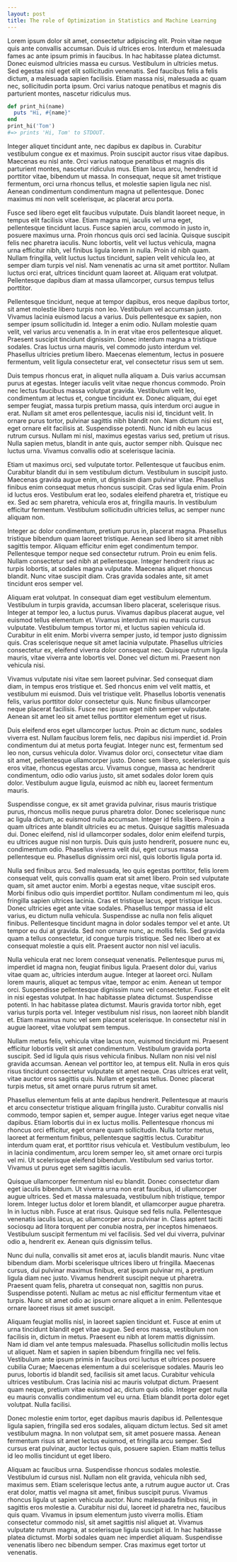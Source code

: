 ```yaml
---
layout: post
title: The role of Optimization in Statistics and Machine Learning
---
```


<script src="https://cdn.mathjax.org/mathjax/latest/MathJax.js?config=TeX-AMS-MML_HTMLorMML" type="text/javascript"></script>

Lorem ipsum dolor sit amet, consectetur adipiscing elit. Proin vitae neque quis ante convallis accumsan. Duis id ultrices eros. Interdum et malesuada fames ac ante ipsum primis in faucibus. In hac habitasse platea dictumst. Donec euismod ultricies massa eu cursus. Vestibulum in ultricies metus. Sed egestas nisl eget elit sollicitudin venenatis. Sed faucibus felis a felis dictum, a malesuada sapien facilisis. Etiam massa nisi, malesuada ac quam nec, sollicitudin porta ipsum. Orci varius natoque penatibus et magnis dis parturient montes, nascetur ridiculus mus.

```ruby
def print_hi(name)
  puts "Hi, #{name}"
end
print_hi('Tom')
#=> prints 'Hi, Tom' to STDOUT.
```

Integer aliquet tincidunt ante, nec dapibus ex dapibus in. Curabitur vestibulum congue ex et maximus. Proin suscipit auctor risus vitae dapibus. Maecenas eu nisl ante. Orci varius natoque penatibus et magnis dis parturient montes, nascetur ridiculus mus. Etiam lacus arcu, hendrerit id porttitor vitae, bibendum ut massa. In consequat, neque sit amet tristique fermentum, orci urna rhoncus tellus, et molestie sapien ligula nec nisl. Aenean condimentum condimentum magna ut pellentesque. Donec maximus mi non velit scelerisque, ac placerat arcu porta.

Fusce sed libero eget elit faucibus vulputate. Duis blandit laoreet neque, in tempus elit facilisis vitae. Etiam magna mi, iaculis vel urna eget, pellentesque tincidunt lacus. Fusce sapien arcu, commodo in justo in, posuere maximus urna. Proin rhoncus quis orci sed lacinia. Quisque suscipit felis nec pharetra iaculis. Nunc lobortis, velit vel luctus vehicula, magna urna efficitur nibh, vel finibus ligula lorem in nulla. Proin id nibh quam. Nullam fringilla, velit luctus luctus tincidunt, sapien velit vehicula leo, at semper diam turpis vel nisl. Nam venenatis ac urna sit amet porttitor. Nullam luctus orci erat, ultrices tincidunt quam laoreet at. Aliquam erat volutpat. Pellentesque dapibus diam at massa ullamcorper, cursus tempus tellus porttitor.

Pellentesque tincidunt, neque at tempor dapibus, eros neque dapibus tortor, sit amet molestie libero turpis non leo. Vestibulum vel accumsan justo. Vivamus lacinia euismod lacus a varius. Duis pellentesque ex sapien, non semper ipsum sollicitudin id. Integer a enim odio. Nullam molestie quam velit, vel varius arcu venenatis a. In in erat vitae eros pellentesque aliquet. Praesent suscipit tincidunt dignissim. Donec interdum magna a tristique sodales. Cras luctus urna mauris, vel commodo justo interdum vel. Phasellus ultricies pretium libero. Maecenas elementum, lectus in posuere fermentum, velit ligula consectetur erat, vel consectetur risus sem ut sem.

Duis tempus rhoncus erat, in aliquet nulla aliquam a. Duis varius accumsan purus at egestas. Integer iaculis velit vitae neque rhoncus commodo. Proin nec lectus faucibus massa volutpat gravida. Vestibulum velit leo, condimentum at lectus et, congue tincidunt ex. Donec aliquam, dui eget semper feugiat, massa turpis pretium massa, quis interdum orci augue in erat. Nullam sit amet eros pellentesque, iaculis nisi id, tincidunt velit. In ornare purus tortor, pulvinar sagittis nibh blandit non. Nam dictum nisi est, eget ornare elit facilisis at. Suspendisse potenti. Nunc id nibh eu lacus rutrum cursus. Nullam mi nisl, maximus egestas varius sed, pretium ut risus. Nulla sapien metus, blandit in ante quis, auctor semper nibh. Quisque nec luctus urna. Vivamus convallis odio at scelerisque lacinia.

Etiam ut maximus orci, sed vulputate tortor. Pellentesque ut faucibus enim. Curabitur blandit dui in sem vestibulum dictum. Vestibulum in suscipit justo. Maecenas gravida augue enim, ut dignissim diam pulvinar vitae. Phasellus finibus enim consequat metus rhoncus suscipit. Cras sed ligula enim. Proin id luctus eros. Vestibulum erat leo, sodales eleifend pharetra et, tristique eu ex. Sed ac sem pharetra, vehicula eros at, fringilla mauris. In vestibulum efficitur fermentum. Vestibulum sollicitudin ultricies tellus, ac semper nunc aliquam non.

Integer ac dolor condimentum, pretium purus in, placerat magna. Phasellus tristique bibendum quam laoreet tristique. Aenean sed libero sit amet nibh sagittis tempor. Aliquam efficitur enim eget condimentum tempor. Pellentesque tempor neque sed consectetur rutrum. Proin eu enim felis. Nullam consectetur sed nibh at pellentesque. Integer hendrerit risus ac turpis lobortis, at sodales magna vulputate. Maecenas aliquet rhoncus blandit. Nunc vitae suscipit diam. Cras gravida sodales ante, sit amet tincidunt eros semper vel.

Aliquam erat volutpat. In consequat diam eget vestibulum elementum. Vestibulum in turpis gravida, accumsan libero placerat, scelerisque risus. Integer at tempor leo, a luctus purus. Vivamus dapibus placerat augue, vel euismod tellus elementum et. Vivamus interdum nisi eu mauris cursus vulputate. Vestibulum tempus tortor mi, et luctus sapien vehicula id. Curabitur in elit enim. Morbi viverra semper justo, id tempor justo dignissim quis. Cras scelerisque neque sit amet lacinia vulputate. Phasellus ultricies consectetur ex, eleifend viverra dolor consequat nec. Quisque rutrum ligula mauris, vitae viverra ante lobortis vel. Donec vel dictum mi. Praesent non vehicula nisi.

Vivamus vulputate nisi vitae sem laoreet pulvinar. Sed consequat diam diam, in tempus eros tristique et. Sed rhoncus enim vel velit mattis, et vestibulum mi euismod. Duis vel tristique velit. Phasellus lobortis venenatis felis, varius porttitor dolor consectetur quis. Nunc finibus ullamcorper neque placerat facilisis. Fusce nec ipsum eget nibh semper vulputate. Aenean sit amet leo sit amet tellus porttitor elementum eget ut risus.

Duis eleifend eros eget ullamcorper luctus. Proin ac dictum nunc, sodales viverra est. Nullam faucibus lorem felis, nec dapibus nisi imperdiet id. Proin condimentum dui at metus porta feugiat. Integer nunc est, fermentum sed leo non, cursus vehicula dolor. Vivamus dolor orci, consectetur vitae diam sit amet, pellentesque ullamcorper justo. Donec sem libero, scelerisque quis eros vitae, rhoncus egestas arcu. Vivamus congue, massa ac hendrerit condimentum, odio odio varius justo, sit amet sodales dolor lorem quis dolor. Vestibulum augue ligula, euismod ac nibh eu, laoreet fermentum mauris.

Suspendisse congue, ex sit amet gravida pulvinar, risus mauris tristique purus, rhoncus mollis neque purus pharetra dolor. Donec scelerisque nunc ac ligula dictum, ac euismod nulla accumsan. Integer id felis libero. Proin a quam ultrices ante blandit ultricies eu ac metus. Quisque sagittis malesuada dui. Donec eleifend, nisl id ullamcorper sodales, dolor enim eleifend turpis, eu ultrices augue nisl non turpis. Duis quis justo hendrerit, posuere nunc eu, condimentum odio. Phasellus viverra velit dui, eget cursus massa pellentesque eu. Phasellus dignissim orci nisl, quis lobortis ligula porta id.

Nulla sed finibus arcu. Sed malesuada, leo quis egestas porttitor, felis lorem consequat velit, quis convallis quam erat sit amet libero. Proin sed vulputate quam, sit amet auctor enim. Morbi a egestas neque, vitae suscipit eros. Morbi finibus odio quis imperdiet porttitor. Nullam condimentum mi leo, quis fringilla sapien ultrices lacinia. Cras et tristique lacus, eget tristique lacus. Donec ultricies eget ante vitae sodales. Phasellus tempor massa id elit varius, eu dictum nulla vehicula. Suspendisse ac nulla non felis aliquet finibus. Pellentesque tincidunt magna in dolor sodales tempor vel et ante. Ut tempor eu dui at gravida. Sed non ornare nunc, ac mollis felis. Sed gravida quam a tellus consectetur, id congue turpis tristique. Sed nec libero at ex consequat molestie a quis elit. Praesent auctor non nisl vel iaculis.

Nulla vehicula erat nec lorem consequat venenatis. Pellentesque purus mi, imperdiet id magna non, feugiat finibus ligula. Praesent dolor dui, varius vitae quam ac, ultricies interdum augue. Integer at laoreet orci. Nullam lorem mauris, aliquet ac tempus vitae, tempor ac enim. Aenean ut tempor orci. Suspendisse pellentesque dignissim nunc vel consectetur. Fusce et elit in nisi egestas volutpat. In hac habitasse platea dictumst. Suspendisse potenti. In hac habitasse platea dictumst. Mauris gravida tortor nibh, eget varius turpis porta vel. Integer vestibulum nisl risus, non laoreet nibh blandit et. Etiam maximus nunc vel sem placerat scelerisque. In consectetur nisl in augue laoreet, vitae volutpat sem tempus.

Nullam metus felis, vehicula vitae lacus non, euismod tincidunt mi. Praesent efficitur lobortis velit sit amet condimentum. Vestibulum gravida porta suscipit. Sed id ligula quis risus vehicula finibus. Nullam non nisi vel nisl gravida accumsan. Aenean vel porttitor leo, at tempus elit. Nulla in eros quis risus tincidunt consectetur vulputate sit amet neque. Cras ultrices erat velit, vitae auctor eros sagittis quis. Nullam et egestas tellus. Donec placerat turpis metus, sit amet ornare purus rutrum sit amet.

Phasellus elementum felis at ante dapibus hendrerit. Pellentesque at mauris et arcu consectetur tristique aliquam fringilla justo. Curabitur convallis nisl commodo, tempor sapien et, semper augue. Integer varius eget neque vitae dapibus. Etiam lobortis dui in ex luctus mollis. Pellentesque rhoncus mi rhoncus orci efficitur, eget ornare quam sollicitudin. Nulla tortor metus, laoreet at fermentum finibus, pellentesque sagittis lectus. Curabitur interdum quam erat, et porttitor risus vehicula et. Vestibulum vestibulum, leo in lacinia condimentum, arcu lorem semper leo, sit amet ornare orci turpis vel mi. Ut scelerisque eleifend bibendum. Vestibulum sed varius tortor. Vivamus ut purus eget sem sagittis iaculis.

Quisque ullamcorper fermentum nisl eu blandit. Donec consectetur diam eget iaculis bibendum. Ut viverra urna non erat faucibus, id ullamcorper augue ultrices. Sed et massa malesuada, vestibulum nibh tristique, tempor lorem. Integer luctus dolor et lorem blandit, et ullamcorper augue pharetra. In in luctus nibh. Fusce at erat risus. Quisque sed felis nulla. Pellentesque venenatis iaculis lacus, ac ullamcorper arcu pulvinar in. Class aptent taciti sociosqu ad litora torquent per conubia nostra, per inceptos himenaeos. Vestibulum suscipit fermentum mi vel facilisis. Sed vel dui viverra, pulvinar odio a, hendrerit ex. Aenean quis dignissim tellus.

Nunc dui nulla, convallis sit amet eros at, iaculis blandit mauris. Nunc vitae bibendum diam. Morbi scelerisque ultrices libero ut fringilla. Maecenas cursus, dui pulvinar maximus finibus, erat ipsum pulvinar mi, a pretium ligula diam nec justo. Vivamus hendrerit suscipit neque ut pharetra. Praesent quam felis, pharetra ut consequat non, sagittis non purus. Suspendisse potenti. Nullam ac metus ac nisl efficitur fermentum vitae et turpis. Nunc sit amet odio ac ipsum ornare aliquet a in enim. Pellentesque ornare laoreet risus sit amet suscipit.

Aliquam feugiat mollis nisl, in laoreet sapien tincidunt et. Fusce at enim ut urna tincidunt blandit eget vitae augue. Sed eros massa, vestibulum non facilisis in, dictum in metus. Praesent eu nibh at lorem mattis dignissim. Nam id diam vel ante tempus malesuada. Phasellus sollicitudin mollis lectus ut aliquet. Nam et sapien in sapien bibendum fringilla nec vel felis. Vestibulum ante ipsum primis in faucibus orci luctus et ultrices posuere cubilia Curae; Maecenas elementum a dui scelerisque sodales. Mauris leo purus, lobortis id blandit sed, facilisis sit amet lacus. Curabitur vehicula ultrices vestibulum. Cras lacinia nisi ac mauris volutpat dictum. Praesent quam neque, pretium vitae euismod ac, dictum quis odio. Integer eget nulla eu mauris convallis condimentum vel eu urna. Etiam blandit porta dolor eget volutpat. Nulla facilisi.

Donec molestie enim tortor, eget dapibus mauris dapibus id. Pellentesque ligula sapien, fringilla sed eros sodales, aliquam dictum lectus. Sed sit amet vestibulum magna. In non volutpat sem, sit amet posuere massa. Aenean fermentum risus sit amet lectus euismod, et fringilla arcu semper. Sed cursus erat pulvinar, auctor lectus quis, posuere sapien. Etiam mattis tellus id leo mollis tincidunt ut eget libero.

Aliquam ac faucibus urna. Suspendisse rhoncus sodales molestie. Vestibulum id cursus nisl. Nullam non elit gravida, vehicula nibh sed, maximus sem. Etiam scelerisque lectus ante, a rutrum augue auctor ut. Cras erat dolor, mattis vel magna sit amet, finibus suscipit purus. Vivamus rhoncus ligula ut sapien vehicula auctor. Nunc malesuada finibus nisi, in sagittis eros molestie a. Curabitur nisi dui, laoreet id pharetra nec, faucibus quis quam. Vivamus in ipsum elementum justo viverra mollis. Etiam consectetur commodo nisl, sit amet sagittis nisl aliquet at. Vivamus vulputate rutrum magna, at scelerisque ligula suscipit id. In hac habitasse platea dictumst. Morbi sodales quam nec imperdiet aliquam. Suspendisse venenatis libero nec bibendum semper. Cras maximus eget tortor ut venenatis.







